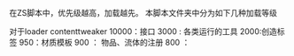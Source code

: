 在ZS脚本中，优先级越高，加载越先。
本脚本文件夹中分为如下几种加载等级

对于loader contenttweaker
10000：接口
3000 : 各类运行的工具
2000:创造标签
950：材质模板
900 ： 物品、流体的注册
800 ： 